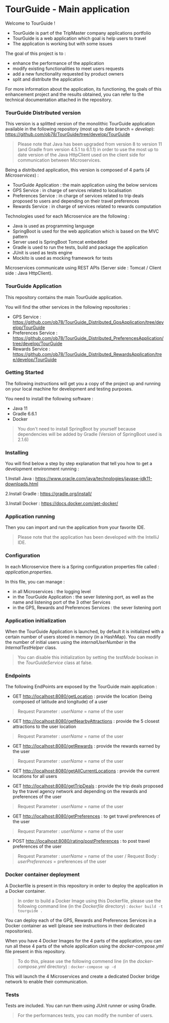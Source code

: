 # TourGuide - Main application
Welcome to TourGuide !

- TourGuide is part of the TripMaster company applications portfolio
- TourGuide is a web application which goal is help users to travel
- The application is working but with some issues

The goal of this project is to : 
- enhance the performance of the application
- modify existing functionalities to meet users requests
- add a new functionality requested by product owners
- split and distribute the application 

For more information about the application, its functioning, the goals of this enhancement project and the results obtained, you can refer to the technical documentation attached in the repository.

### TourGuide Distributed version

This version is a splitted version of the monolithic TourGuide application available in the following repository (most up to date branch = *develop*):
<https://github.com/ob78/TourGuide/tree/develop/TourGuide>

>Please note that Java has been upgraded from version 8 to version 11 (and Gradle from version 4.5.1 to 6.1.1) in order to use the most up to date version of the Java HttpClient used on the client side for communication between Microservices.

Being a distributed application, this version is composed of 4 parts (*4 Microservices*) :
- TourGuide Application : the main application using the below services 
- GPS Service : in charge of services related to localisation
- Preferences Service : in charge of services related to trip deals proposed to users and depending on their travel preferences 
- Rewards Service : in charge of services related to rewards computation

Technologies used for each Microservice are the following :
- Java is used as programming language
- SpringBoot is used for the web application which is based on the MVC pattern
- Server used is SpringBoot Tomcat embedded
- Gradle is used to run the tests, build and package the application
- JUnit is used as tests engine
- Mockito is used as mocking framework for tests

Microservices communicate using REST APIs (Server side : Tomcat / Client side : Java HttpClient).

### TourGuide Application

This repository contains the main TourGuide application.

You will find the other services in the following repositories :
- GPS Service : <https://github.com/ob78/TourGuide_Distributed_GpsApplication/tree/develop/TourGuide>
- Preferences Service : <https://github.com/ob78/TourGuide_Distributed_PreferencesApplication/tree/develop/TourGuide>
- Rewards Service : <https://github.com/ob78/TourGuide_Distributed_RewardsApplication/tree/develop/TourGuide>

### Getting Started

The following instructions will get you a copy of the project up and running on your local machine for development and testing purposes.

You need to install the following software :

- Java 11
- Gradle 6.6.1
- Docker
>You don't need to install SpringBoot by yourself because dependencies will be added by Gradle (Version of SpringBoot used is 2.1.6)

### Installing

You will find below a step by step explanation that tell you how to get a development environment running :

1.Install Java :
<https://www.oracle.com/java/technologies/javase-jdk11-downloads.html>

2.Install Gradle :
<https://gradle.org/install/>

3.Install Docker :
<https://docs.docker.com/get-docker/>

### Application running

Then you can import and run the application from your favorite IDE.

>Please note that the application has been developed with the IntelliJ IDE.

### Configuration

In each Microservice there is a Spring configuration properties file called : *application.properties*.

In this file, you can manage :
- in all Microservices : the logging level 
- in the TourGuide Application : the sever listening port, as well as the name and listening port of the 3 other Services
- in the GPS, Rewards and Preferences Services : the sever listening port

### Application initialization

When the TourGuide Application is launched, by default it is initialized with a certain number of users stored in memory (in a HashMap).
You can modify the number of initial users using the *internalUserNumber* in the *InternalTestHelper* class.

>You can disable this initialization by setting the *testMode* boolean in the *TourGuideService* class at false. 

### Endpoints

The following EndPoints are exposed by the TourGuide main application :

- GET  <http://localhost:8080/getLocation> : provide the location (being composed of latitude and longitude) of a user
>Request Parameter : *userName* = name of the user 

- GET  <http://localhost:8080/getNearbyAttractions> : provide the 5 closest attractions to the user location
>Request Parameter : *userName* = name of the user 

- GET  <http://localhost:8080/getRewards> : provide the rewards earned by the user
>Request Parameter : *userName* = name of the user 

- GET  <http://localhost:8080/getAllCurrentLocations> : provide the current locations for all users

- GET  <http://localhost:8080/getTripDeals> : provide the trip deals proposed by the travel agency network and depending on the rewards and preferences of the user
>Request Parameter : *userName* = name of the user 

- GET  <http://localhost:8080/getPreferences> : to get travel preferences of the user
>Request Parameter : *userName* = name of the user 

- POST <http://localhost:8080/rating/postPreferences> : to post travel preferences of the user
>Request Parameter : *userName* = name of the user 
> / Request Body : *userPreferences* = preferences of the user

### Docker container deployment

A Dockerfile is present in this repository in order to deploy the application in a Docker container.
>In order to build a Docker Image using this Dockerfile, please use the following command line (in the *Dockerfile* directory) :
`docker build -t tourguide .`

You can deploy each of the GPS, Rewards and Preferences Services in a Docker container as well (please see instructions in their dedicated repositories).

When you have 4 Docker Images for the 4 parts of the application, you can run all these 4 parts of the whole application using the *docker-compose.yml* file present in this repository.
>To do this, please use the following commend line (in the *docker-compose.yml* directory) :
`docker-compose up -d`
 
This will launch the 4 Microservices and create a dedicated Docker bridge network to enable their communication. 
 
### Tests

Tests are included. You can run them using JUnit runner or using Gradle.

>For the performances tests, you can modify the number of users.

